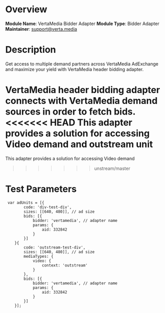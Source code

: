 # Overview

**Module Name**: VertaMedia Bidder Adapter
**Module Type**: Bidder Adapter
**Maintainer**: support@verta.media

# Description

Get access to multiple demand partners across VertaMedia AdExchange and maximize your yield with VertaMedia header bidding adapter.

VertaMedia header bidding adapter connects with VertaMedia demand sources in order to fetch bids.
<<<<<<< HEAD
This adapter provides a solution for accessing Video demand and outstream unit
=======
This adapter provides a solution for accessing Video demand
>>>>>>> unstream/master


# Test Parameters
```
 var adUnits = [{
        code: 'div-test-div',
        sizes: [[640, 480]], // ad size
        bids: [{
            bidder: 'vertamedia', // adapter name
            params: {
                aid: 332842
            }
        }]
    }{
        code: 'outstream-test-div',
        sizes: [[640, 480]], // ad size
        mediaTypes: {
            video: {
                context: 'outstream'
            }
        },
        bids: [{
            bidder: 'vertamedia', // adapter name
            params: {
                aid: 332842
            }
        }]
    }];
```
